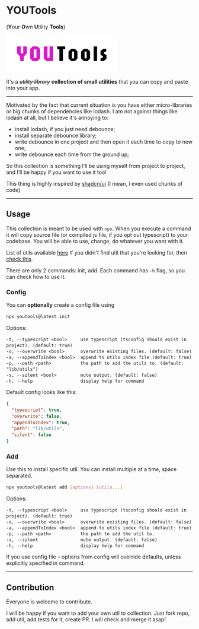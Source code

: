# YOUTools
(**Y**our **O**wn **U**tility **Tools**)

![logo](logo.png?raw=true)

It's a ~~*utility library*~~ **collection of small utilities** that you can copy and paste into your app.

---

Motivated by the fact that current situation is you have either micro-libraries
or big chunks of dependencies like lodash.
I am not against things like lodash at all, but I believe it's annoying to:
- install lodash, if you just need debounce;
- install separate debounce library;
- write debounce in one project and then open it each time to copy to new one;
- write debounce each time from the ground up;

So this collection is something I’ll be using myself from project to project, and I’ll be happy if you want to use it too!

This thing is highly inspired by [shadcn/ui](https://ui.shadcn.com/) (I mean, I even used chunks of code)

---


## Usage

This collection is meant to be used with `npx`.
When you execute a command it will copy source file (or compiled js file, if you opt out typescript) to your codebase.
You will be able to use, change, do whatever you want with it.

List of utils available [here](/src/tools)
If you didn't find util that you're looking for, then [check this](#contribution).

There are only 2 commands: init, add.
Each command has `-h` flag, so you can check how to use it.

### Config
You can **optionally** create a config file using

```bash
npx youtools@latest init
```

Options:
```
-t, --typescript <bool>     use typescript (tsconfig should exist in project). (default: true)
-o, --overwrite <bool>      overwrite existing files. (default: false)
-a, --appendToIndex <bool>  append to utils index file (default: true)
-p, --path <path>           the path to add the utils to. (default: "lib/utils")
-s, --silent <bool>         mute output. (default: false)
-h, --help                  display help for command
```

Default config looks like this:
```json
{
  "typescript": true,
  "overwrite": false,
  "appendToIndex": true,
  "path": "lib/utils",
  "silent": false
}
```

### Add
Use this to install specific util. You can install multiple at a time, space separated.
```bash
npx youtools@latest add [options] [utils...]
```

Options:
```
-t, --typescript <bool>     use typescript (tsconfig should exist in project). (default: true)
-o, --overwrite <bool>      overwrite existing files. (default: false)
-a, --appendToIndex <bool>  append to utils index file (default: true)
-p, --path <path>           the path to add the util to.
-s, --silent                mute output. (default: false)
-h, --help                  display help for command
```

If you use config file – options from config will override defaults, unless explicitly specified in command.

---


## Contribution

Everyone is welcome to contribute.

I will be happy if you want to add your own util to collection.
Just fork repo, add util, add tests for it, create PR.
I will check and merge it asap!
